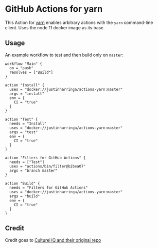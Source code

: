 # GitHub Actions for yarn

This Action for [yarn](https://yarnpkg.com/en/) enables arbitrary actions with the `yarn` command-line client. Uses the node 11 docker image as its base.

## Usage

An example workflow to test and then build only on `master`:

```
workflow "Main" {
  on = "push"
  resolves = ["Build"]
}

action "Install" {
  uses = "docker://justinharringa/actions-yarn:master"
  args = "install"
  env = {
    CI = "true"
  }
}

action "Test" {
  needs = "Install"
  uses = "docker://justinharringa/actions-yarn:master"
  args = "test"
  env = {
    CI = "true"
  }
}

action "Filters for GitHub Actions" {
  needs = ["Test"]
  uses = "actions/bin/filter@b2bea07"
  args = "branch master"
}

action "Build" {
  needs = "Filters for GitHub Actions"
  uses = "docker://justinharringa/actions-yarn:master"
  args = "build"
  env = {
    CI = "true"
  }
}
```

## Credit
Credit goes to [CultureHQ and their original repo](https://github.com/CultureHQ/actions-yarn)
